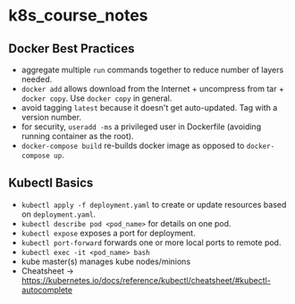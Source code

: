 # k8s_course_notes
## Docker Best Practices
* aggregate multiple `run` commands together to reduce number of layers needed.
* `docker add` allows download from the Internet + uncompress from tar + `docker copy`. Use `docker copy` in general.
* avoid tagging `latest` because it doesn't get auto-updated. Tag with a version number.
* for security, `useradd -ms` a privileged user in Dockerfile (avoiding running container as the root).
* `docker-compose build` re-builds docker image as opposed to `docker-compose up`.
## Kubectl Basics
* `kubectl apply -f deployment.yaml` to create or update resources based on `deployment.yaml`.
* `kubectl describe pod <pod_name>` for details on one pod.
* `kubectl expose` exposes a port for deployment.
* `kubectl port-forward` forwards one or more local ports to remote pod.
* `kubectl exec -it <pod_name> bash`
* kube master(s) manages kube nodes/minions
* Cheatsheet -> https://kubernetes.io/docs/reference/kubectl/cheatsheet/#kubectl-autocomplete
